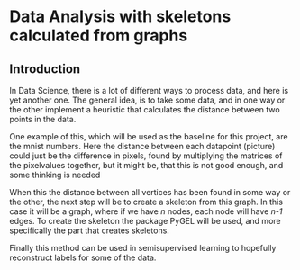 # Data Analysis with skeletons calculated from graphs
## Introduction
In Data Science, there is a lot of different ways to process data, and here is yet another one. The general idea, is to take some data, and in one way or the other implement a heuristic that calculates the distance between two points in the data. <br>

One example of this, which will be used as the baseline for this project, are the mnist numbers. Here the distance between each datapoint (picture) could just be the difference in pixels, found by multiplying the matrices of the pixelvalues together, but it might be, that this is not good enough, and some thinking is needed <br>

When this the distance between all vertices has been found in some way or the other, the next step will be to create a skeleton from this graph. In this case it will be a graph, where if we have *n* nodes, each node will have *n-1* edges. To create the skeleton the package PyGEL will be used, and more specifically the part that creates skeletons. <br>

Finally this method can be used in semisupervised learning to hopefully reconstruct labels for some of the data.
